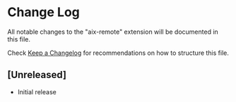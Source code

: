 # Change Log

All notable changes to the "aix-remote" extension will be documented in this file.

Check [Keep a Changelog](http://keepachangelog.com/) for recommendations on how to structure this file.

## [Unreleased]

- Initial release